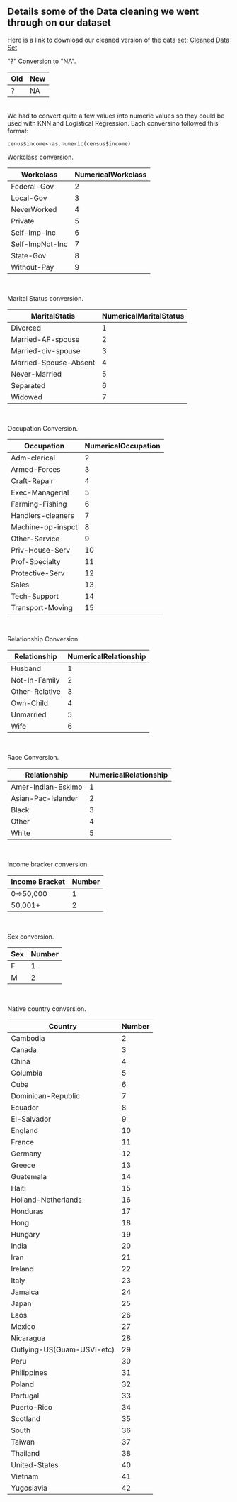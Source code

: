 ## Details some of the Data cleaning we went through on our dataset

Here is a link to download our cleaned version of the data set: [Cleaned Data Set](https://austinatchley1.github.io/Data-Science-Team-Project/adult_cleaned.csv)

"?" Conversion to "NA".

Old | New
----|-----
? | NA

<br> 
We had to convert quite a few values into numeric values so they could be used with KNN and Logistical Regression. Each conversino followed this format:

```
cenus$income<-as.numeric(census$income)
```

Workclass conversion.

Workclass | NumericalWorkclass
----------|-------------------
Federal-Gov | 2
Local-Gov | 3
NeverWorked | 4
Private | 5
Self-Imp-Inc | 6
Self-ImpNot-Inc| 7
State-Gov | 8
Without-Pay | 9

<br>

Marital Status conversion.
 
MaritalStatis | NumericalMaritalStatus
-------------|-------------------
Divorced | 1
Married-AF-spouse | 2
Married-civ-spouse | 3
Married-Spouse-Absent | 4
Never-Married | 5
Separated | 6
Widowed | 7


<br>

Occupation Conversion.

Occupation | NumericalOccupation
-------------|-------------------
Adm-clerical | 2
Armed-Forces | 3
Craft-Repair | 4
Exec-Managerial| 5
Farming-Fishing | 6
Handlers-cleaners | 7
Machine-op-inspct | 8
Other-Service | 9
Priv-House-Serv | 10
Prof-Specialty | 11
Protective-Serv |12
Sales | 13
Tech-Support | 14
Transport-Moving | 15

<br>

Relationship Conversion.

Relationship | NumericalRelationship
-------------|-------------------
Husband | 1
Not-In-Family | 2
Other-Relative | 3
Own-Child | 4
Unmarried | 5
Wife | 6

<br>

Race Conversion.

Relationship | NumericalRelationship
-------------|-------------------
 Amer-Indian-Eskimo | 1
Asian-Pac-Islander | 2
Black | 3
Other | 4
White | 5

<br>

Income bracker conversion.

Income Bracket | Number
-------------- | -----
0->50,000 | 1
50,001+ | 2

<br>


Sex conversion.

Sex | Number
--- | -----
F | 1
M | 2

<br>


Native country conversion.

Country               | Number 
--------------------- | ------
Cambodia | 2
Canada | 3
China | 4
Columbia | 5
Cuba | 6
Dominican-Republic| 7
Ecuador | 8
El-Salvador | 9 
England | 10
France | 11
Germany | 12
Greece | 13
Guatemala | 14
Haiti | 15
Holland-Netherlands | 16
Honduras | 17
Hong | 18
Hungary | 19
India | 20
Iran | 21
Ireland | 22
Italy | 23  
Jamaica | 24 
Japan | 25
Laos | 26
Mexico | 27
Nicaragua | 28
Outlying-US(Guam-USVI-etc) | 29
Peru | 30
Philippines | 31
Poland | 32
Portugal | 33
Puerto-Rico | 34
Scotland |35
South | 36
Taiwan | 37
Thailand | 38
United-States | 40
Vietnam | 41
Yugoslavia | 42
